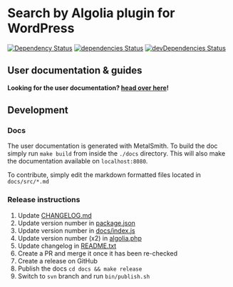 # Search by Algolia plugin for WordPress

[![Dependency Status](https://www.versioneye.com/php/algolia:algoliasearch-wordpress/dev-master/badge?style=flat-square)](https://www.versioneye.com/php/algolia:algoliasearch-wordpress/dev-master) [![dependencies Status](https://david-dm.org/algolia/algoliasearch-wordpress/status.svg)](https://david-dm.org/algolia/algoliasearch-wordpress) [![devDependencies Status](https://david-dm.org/algolia/algoliasearch-wordpress/dev-status.svg)](https://david-dm.org/algolia/algoliasearch-wordpress?type=dev)

## User documentation & guides

**Looking for the user documentation? [head over here](https://community.algolia.com/wordpress)!**

## Development

### Docs

The user documentation is generated with MetalSmith. To build the doc simply run `make build` from inside the `./docs` directory.
This will also make the documentation available on `localhost:8080`.

To contribute, simply edit the markdown formatted files located in `docs/src/*.md`

### Release instructions

1. Update [CHANGELOG.md](https://github.com/algolia/algoliasearch-wordpress/blob/master/CHANGELOG.md)
2. Update version number in [package.json](https://github.com/algolia/algoliasearch-wordpress/blob/master/package.json)
3. Update version number in [docs/index.js](https://github.com/algolia/algoliasearch-wordpress/blob/master/docs/index.js#L25)
4. Update version number (x2) in [algolia.php](https://github.com/algolia/algoliasearch-wordpress/blob/master/algolia.php)
5. Update changelog in [README.txt](https://github.com/algolia/algoliasearch-wordpress/blob/master/README.txt)
6. Create a PR and merge it once it has been re-checked
7. Create a release on GitHub
8. Publish the docs `cd docs && make release`
9. Switch to `svn` branch and run `bin/publish.sh`
